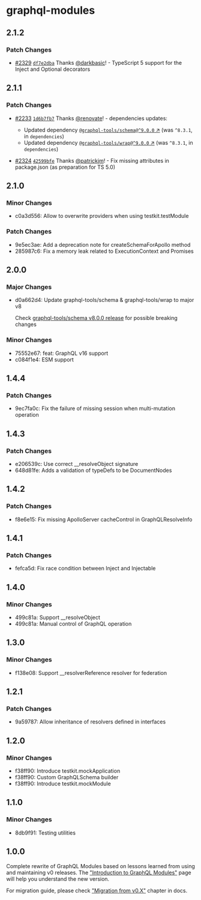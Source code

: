 # graphql-modules

## 2.1.2

### Patch Changes

- [#2329](https://github.com/Urigo/graphql-modules/pull/2329) [`df7e2dba`](https://github.com/Urigo/graphql-modules/commit/df7e2dbab4b52ffb24010faa6717f17b24a18cf0) Thanks [@darkbasic](https://github.com/darkbasic)! - TypeScript 5 support for the Inject and Optional decorators

## 2.1.1

### Patch Changes

- [#2233](https://github.com/Urigo/graphql-modules/pull/2233) [`1d6b7fb7`](https://github.com/Urigo/graphql-modules/commit/1d6b7fb7a7c9021f4a052825a0951ab948ef684f) Thanks [@renovate](https://github.com/apps/renovate)! - dependencies updates:

  - Updated dependency [`@graphql-tools/schema@^9.0.0` ↗︎](https://www.npmjs.com/package/@graphql-tools/schema/v/^9.0.0) (was `^8.3.1`, in `dependencies`)
  - Updated dependency [`@graphql-tools/wrap@^9.0.0` ↗︎](https://www.npmjs.com/package/@graphql-tools/wrap/v/^9.0.0) (was `^8.3.1`, in `dependencies`)

- [#2324](https://github.com/Urigo/graphql-modules/pull/2324) [`42599bfe`](https://github.com/Urigo/graphql-modules/commit/42599bfe2d5c19151f840d3fa05ed6fa00a5c487) Thanks [@patrickjm](https://github.com/patrickjm)! - Fix missing attributes in package.json (as preparation for TS 5.0)

## 2.1.0

### Minor Changes

- c0a3d556: Allow to overwrite providers when using testkit.testModule

### Patch Changes

- 9e5ec3ae: Add a deprecation note for createSchemaForApollo method
- 285987c6: Fix a memory leak related to ExecutionContext and Promises

## 2.0.0

### Major Changes

- d0a662d4: Update graphql-tools/schema & graphql-tools/wrap to major v8

  Check [graphql-tools/schema v8.0.0 release](https://github.com/ardatan/graphql-tools/releases/tag/%40graphql-tools%2Fschema%408.0.0) for possible breaking changes

### Minor Changes

- 75552e67: feat: GraphQL v16 support
- c084f1e4: ESM support

## 1.4.4

### Patch Changes

- 9ec7fa0c: Fix the failure of missing session when multi-mutation operation

## 1.4.3

### Patch Changes

- e206539c: Use correct \_\_resolveObject signature
- 648d81fe: Adds a validation of typeDefs to be DocumentNodes

## 1.4.2

### Patch Changes

- f8e6e15: Fix missing ApolloServer cacheControl in GraphQLResolveInfo

## 1.4.1

### Patch Changes

- fefca5d: Fix race condition between Inject and Injectable

## 1.4.0

### Minor Changes

- 499c81a: Support \_\_resolveObject
- 499c81a: Manual control of GraphQL operation

## 1.3.0

### Minor Changes

- f138e08: Support \_\_resolverReference resolver for federation

## 1.2.1

### Patch Changes

- 9a59787: Allow inheritance of resolvers defined in interfaces

## 1.2.0

### Minor Changes

- f38ff90: Introduce testkit.mockApplication
- f38ff90: Custom GraphQLSchema builder
- f38ff90: Introduce testkit.mockModule

## 1.1.0

### Minor Changes

- 8db9f91: Testing utilities

## 1.0.0

Complete rewrite of GraphQL Modules based on lessons learned from using and maintaining v0 releases.
The ["Introduction to GraphQL Modules"](https://graphql-modules.com/docs) page will help you understand the new version.

For migration guide, please check ["Migration from v0.X"](https://graphql-modules.com/docs/recipes/migration) chapter in docs.
